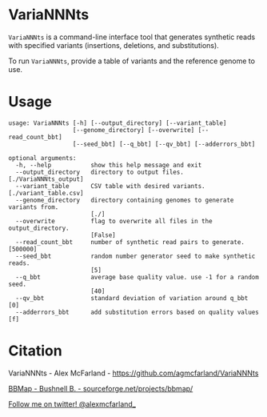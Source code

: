 # VariaNNNts

`VariaNNNts` is a command-line interface tool that generates synthetic reads with specified variants (insertions, deletions, and substitutions). 

To run `VariaNNNts`, provide a table of variants and the reference genome to use. 


# Usage

```
usage: VariaNNNts [-h] [--output_directory] [--variant_table]
                  [--genome_directory] [--overwrite] [--read_count_bbt]
                  [--seed_bbt] [--q_bbt] [--qv_bbt] [--adderrors_bbt]

optional arguments:
  -h, --help           show this help message and exit
  --output_directory   directory to output files. [./VariaNNNts_output]
  --variant_table      CSV table with desired variants. [./variant_table.csv]
  --genome_directory   directory containing genomes to generate variants from.
                       [./]
  --overwrite          flag to overwrite all files in the output_directory.
                       [False]
  --read_count_bbt     number of synthetic read pairs to generate. [500000]
  --seed_bbt           random number generator seed to make synthetic reads.
                       [5]
  --q_bbt              average base quality value. use -1 for a random seed.
                       [40]
  --qv_bbt             standard deviation of variation around q_bbt [0]
  --adderrors_bbt      add substitution errors based on quality values [f]
  ```

  # Citation 

VariaNNNts - Alex McFarland - https://github.com/agmcfarland/VariaNNNts

[BBMap - Bushnell B. - sourceforge.net/projects/bbmap/](https://sourceforge.net/projects/bbmap/)

[Follow me on twitter! @alexmcfarland_](https://twitter.com/alexmcfarland_)